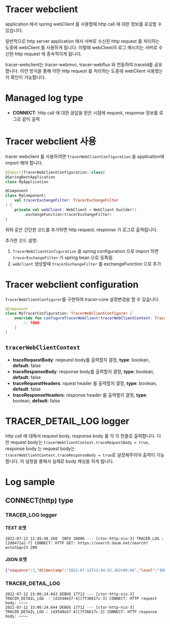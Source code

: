 # Tracer webclient

application 에서 spring webClient 를 사용할때 http call 에 대한 정보를 로깅할 수 있습니다.

일반적으로 http server application 에서 서버로 수신된 http request 를 처리하는 도중에 webClient 를 사용하게 됩니다.
이럴때 webClient의 로그 메시지는 서버로 수신된 http request 에 종속적이게 됩니다.

tracer-webclient는 tracer-webmvc, tracer-webflux 와 연동하여 traceId를 공유합니다.
이런 방식을 통해 어떤 http request 를 처리하는 도중에 webClient 사용했는지 확인이 가능합니다.



# Managed log type
- **CONNECT**: http call 에 대한 응답을 받은 시점에 request, response 정보를 로그로 같이 출력




# Tracer webclient 사용
tracer webclient 를 사용하려면 `TracerWebClientConfiguration` 을 application에 import 해야 합니다.

```kotlin
@Import(TracerWebClientConfiguration::class)
@SpringBootApplication
class MyApplication

@Component
class MyComponent(
    val tracerExchangeFilter: TracerExchangeFilter
) {
    private val webClient: WebClient = WebClient.builder()
        .exchangeFunction(tracerExchangeFilter)
}

```
위와 같은 간단한 코드를 추가하면 http request, response 가 로그로 출력됩니다.

추가한 코드 설명:
 1. `TracerWebClientConfiguration` 을 spring configuration 으로 import 하면 `tracerExchangeFilter` 가 spring bean 으로 등록됨.
 2. `webClient` 생성할때 `tracerExchangeFilter` 를 exchangeFunction 으로 추가





# Tracer webclient configuration
`TracerWebClientConfigurer`를 구현하여 tracer-core 설정변경을 할 수 있습니다.

```kotlin
@Component
class MyTracerConfiguration: TracerWebClientConfigurer {
    override fun configureTracerWebClient(tracerWebClientContext: TracerWebClientContextApplyer) {
        // TODO
    }
}
```

## `tracerWebClientContext`

- **traceRequestBody**: reqeuest body를 출력할지 결정, **type**: boolean, **default**: false
- **traceResponseBody**: response body를 출력할지 결정, **type**: boolean, **default**: false
- **traceRequestHeaders**: rquest header 를 출력할지 결정, **type**: boolean, **default**: false
- **traceResponseHeaders**: response header 를 출력할지 결정, **type**: boolean, **default**: false




# TRACER_DETAIL_LOG logger
http call 에 대해서 request body, response body 를 각 각 한줄로 출력합니다.
다만 request body는 `tracerWebClientContext.traceRequestBody = true`,
response body 는 request body는 `tracerWebClientContext.traceResponseBody = true`로 설정해주어야 출력이 가능합니다.
이 설정을 통해서 실제로 body 캐싱을 하게 됩니다.




# Log sample
## CONNECT(http) type
### TRACER_LOG logger
#### TEXT 포맷
```
2022-07-12 12:45:48.268  INFO 16006 --- [ctor-http-nio-3] TRACER_LOG : [2d8471a2-7] CONNECT: HTTP GET: https://search.daum.net/search?w=tot&q=23 200
```


#### JSON 포맷
```json
{"sequence":3,"@timestamp":"2022-07-12T12:44:52.162+09:00","level":"INFO","logger_name":"TRACER_LOG","threadName":"reactor-http-nio-3","runId":"112f0d12-9","traceId":"9ee6aff1-ed76-4aae-8669-d866ae24c49d","domain":"hello","trace":{"type":"CONNECT","protocol":"HTTP","elapsedTime":1268,"status":200,"url":"https://search.daum.net/search?w=tot&q=23","method":"GET","path":"/search"},"@version":"1"}
```


### TRACER_DETAIL_LOG
```
2022-07-12 15:06:24.643 DEBUG 17712 --- [ctor-http-nio-3] TRACER_DETAIL_LOG  : [d3540e57-4][7f36617c-3] CONNECT: HTTP request body: ~~~~
2022-07-12 15:06:24.644 DEBUG 17712 --- [ctor-http-nio-3] TRACER_DETAIL_LOG : [d3540e57-4][7f36617c-3] CONNECT: HTTP response body: ~~~~

```


